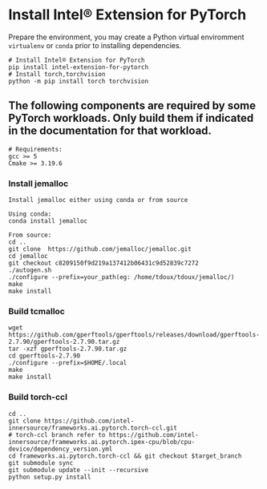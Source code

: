 # Install Intel® Extension for PyTorch
Prepare the environment, you may create a Python virtual enviromment `virtualenv` or `conda` prior to installing dependencies.

    # Install Intel® Extension for PyTorch
    pip install intel-extension-for-pytorch
    # Install torch,torchvision
    python -m pip install torch torchvision

## The following components are required by some PyTorch workloads. Only build them if indicated in the documentation for that workload.

    # Requirements:
    gcc >= 5
    Cmake >= 3.19.6

### Install jemalloc
    Install jemalloc either using conda or from source

    Using conda:
    conda install jemalloc

    From source:
    cd ..
    git clone  https://github.com/jemalloc/jemalloc.git    
    cd jemalloc
    git checkout c8209150f9d219a137412b06431c9d52839c7272
    ./autogen.sh
    ./configure --prefix=your_path(eg: /home/tdoux/tdoux/jemalloc/)
    make
    make install

### Build tcmalloc 
    wget https://github.com/gperftools/gperftools/releases/download/gperftools-2.7.90/gperftools-2.7.90.tar.gz
    tar -xzf gperftools-2.7.90.tar.gz 
    cd gperftools-2.7.90
    ./configure --prefix=$HOME/.local
    make
    make install


### Build torch-ccl 
    cd ..
    git clone https://github.com/intel-innersource/frameworks.ai.pytorch.torch-ccl.git
    # torch-ccl branch refer to https://github.com/intel-innersource/frameworks.ai.pytorch.ipex-cpu/blob/cpu-device/dependency_version.yml
    cd frameworks.ai.pytorch.torch-ccl && git checkout $target_branch
    git submodule sync 
    git submodule update --init --recursive
    python setup.py install 
